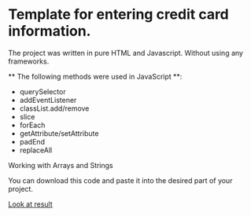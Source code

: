 # Template for entering credit card information.

The project was written in pure HTML and Javascript. Without using any frameworks.

** The following methods were used in JavaScript **:

- querySelector
- addEventListener
- classList.add/remove
- slice
- forEach
- getAttribute/setAttribute
- padEnd
- replaceAll

Working with Arrays and Strings

You can download this code and paste it into the desired part of your project.

[Look at result](https://nevredimiy.github.io/form-for-credit-card/)